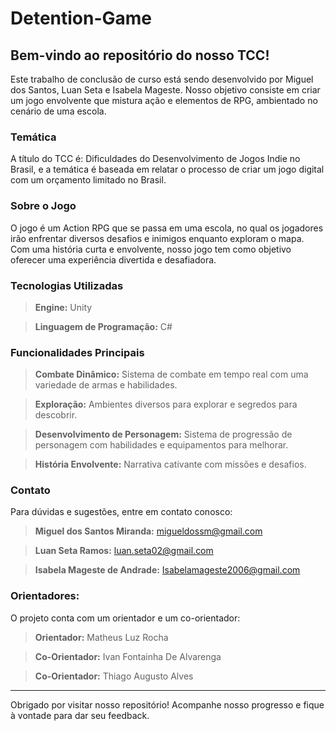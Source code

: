 # Detention-Game
## Bem-vindo ao repositório do nosso TCC!

  Este trabalho de conclusão de curso está sendo desenvolvido por Miguel dos Santos, Luan Seta e Isabela Mageste. Nosso objetivo consiste em criar um jogo envolvente que mistura ação e elementos de RPG, ambientado no cenário de uma escola.

### Temática 
  A título do TCC é: Dificuldades do Desenvolvimento de Jogos Indie no Brasil, e a temática é baseada em relatar o processo de criar um jogo digital com um orçamento limitado no Brasil.

### Sobre o Jogo 
  O jogo é um Action RPG que se passa em uma escola, no qual os jogadores irão enfrentar diversos desafios e inimigos enquanto exploram o mapa. Com uma história curta e envolvente, nosso jogo tem como objetivo oferecer uma experiência divertida e desafiadora.

### Tecnologias Utilizadas
> **Engine:** Unity <br>

> **Linguagem de Programação:** C#

### Funcionalidades Principais
> **Combate Dinâmico:** Sistema de combate em tempo real com uma variedade de armas e habilidades. <br>

> **Exploração:** Ambientes diversos para explorar e segredos para descobrir. <br>

> **Desenvolvimento de Personagem:** Sistema de progressão de personagem com habilidades e equipamentos para melhorar. <br>

> **História Envolvente:** Narrativa cativante com missões e desafios. <br>

### Contato
  Para dúvidas e sugestões, entre em contato conosco:

> **Miguel dos Santos Miranda:** migueldossm@gmail.com <br>

> **Luan Seta Ramos:** luan.seta02@gmail.com <br>

> **Isabela Mageste de Andrade:** Isabelamageste2006@gmail.com <br>


### Orientadores:
  O projeto conta com um orientador e um co-orientador: <br>

> **Orientador:** Matheus Luz Rocha <br>

> **Co-Orientador:** Ivan Fontainha De Alvarenga

> **Co-Orientador:** Thiago Augusto Alves

---

Obrigado por visitar nosso repositório! Acompanhe nosso progresso e fique à vontade para dar seu feedback.
